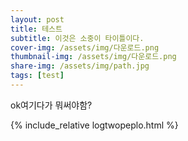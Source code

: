 ```yaml
---
layout: post
title: 테스트
subtitle: 이것은 소중이 타이틀이다.
cover-img: /assets/img/다운로드.png
thumbnail-img: /assets/img/다운로드.png
share-img: /assets/img/path.jpg
tags: [test]
---
```


ok여기다가 뭐써야함?

{% include_relative logtwopeplo.html %}


